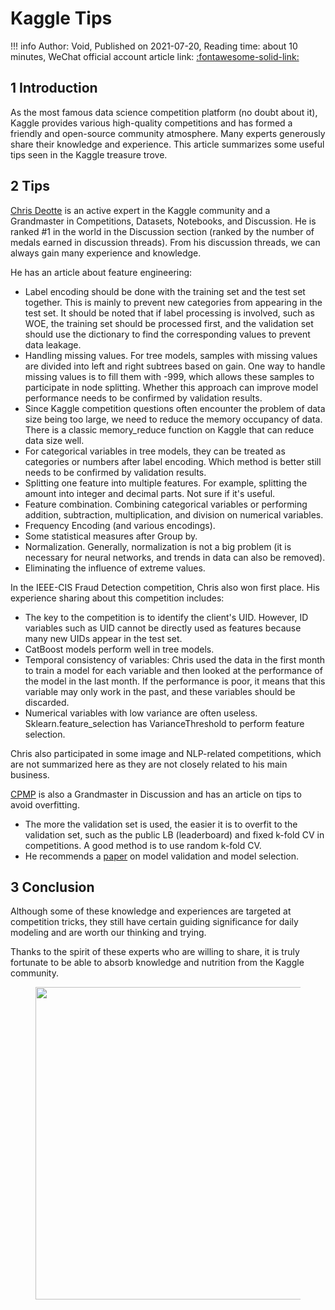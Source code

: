 # Kaggle Tips

!!! info
    Author: Void, Published on 2021-07-20, Reading time: about 10 minutes, WeChat official account article link: [:fontawesome-solid-link:](https://mp.weixin.qq.com/s/LVw3rcDCOk0R3oZ_MEDAEQ)

## 1 Introduction

As the most famous data science competition platform (no doubt about it), Kaggle provides various high-quality competitions and has formed a friendly and open-source community atmosphere. Many experts generously share their knowledge and experience. This article summarizes some useful tips seen in the Kaggle treasure trove.

## 2 Tips

[Chris Deotte](https://www.kaggle.com/cdeotte) is an active expert in the Kaggle community and a Grandmaster in Competitions, Datasets, Notebooks, and Discussion. He is ranked #1 in the world in the Discussion section (ranked by the number of medals earned in discussion threads). From his discussion threads, we can always gain many experience and knowledge.

He has an article about feature engineering:

- Label encoding should be done with the training set and the test set together. This is mainly to prevent new categories from appearing in the test set. It should be noted that if label processing is involved, such as WOE, the training set should be processed first, and the validation set should use the dictionary to find the corresponding values to prevent data leakage.
- Handling missing values. For tree models, samples with missing values are divided into left and right subtrees based on gain. One way to handle missing values is to fill them with -999, which allows these samples to participate in node splitting. Whether this approach can improve model performance needs to be confirmed by validation results.
- Since Kaggle competition questions often encounter the problem of data size being too large, we need to reduce the memory occupancy of data. There is a classic memory_reduce function on Kaggle that can reduce data size well.
- For categorical variables in tree models, they can be treated as categories or numbers after label encoding. Which method is better still needs to be confirmed by validation results.
- Splitting one feature into multiple features. For example, splitting the amount into integer and decimal parts. Not sure if it's useful.
- Feature combination. Combining categorical variables or performing addition, subtraction, multiplication, and division on numerical variables.
- Frequency Encoding (and various encodings).
- Some statistical measures after Group by.
- Normalization. Generally, normalization is not a big problem (it is necessary for neural networks, and trends in data can also be removed).
- Eliminating the influence of extreme values.

In the IEEE-CIS Fraud Detection competition, Chris also won first place. His experience sharing about this competition includes:

- The key to the competition is to identify the client's UID. However, ID variables such as UID cannot be directly used as features because many new UIDs appear in the test set.
- CatBoost models perform well in tree models.
- Temporal consistency of variables: Chris used the data in the first month to train a model for each variable and then looked at the performance of the model in the last month. If the performance is poor, it means that this variable may only work in the past, and these variables should be discarded.
- Numerical variables with low variance are often useless. Sklearn.feature_selection has VarianceThreshold to perform feature selection.

Chris also participated in some image and NLP-related competitions, which are not summarized here as they are not closely related to his main business.

[CPMP](https://www.kaggle.com/cpmpml) is also a Grandmaster in Discussion and has an article on tips to avoid overfitting.

- The more the validation set is used, the easier it is to overfit to the validation set, such as the public LB (leaderboard) and fixed k-fold CV in competitions. A good method is to use random k-fold CV.
- He recommends a [paper](https://arxiv.org/abs/1811.12808) on model validation and model selection.

## 3 Conclusion

Although some of these knowledge and experiences are targeted at competition tricks, they still have certain guiding significance for daily modeling and are worth our thinking and trying. 

Thanks to the spirit of these experts who are willing to share, it is truly fortunate to be able to absorb knowledge and nutrition from the Kaggle community. 

<figure>
  <img src="https://cdn.jsdelivr.net/gh/BulletTech2021/Pics/2021-6-14/1623639526512-1080P%20(Full%20HD)%20-%20Tail%20Pic.png" width="500" />
</figure>